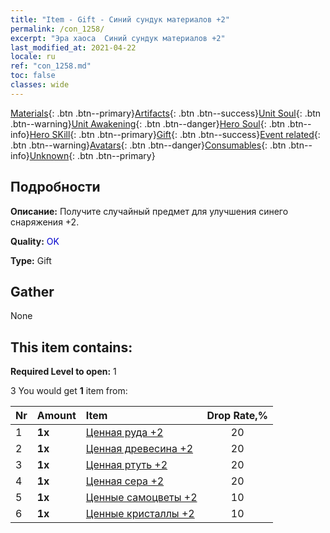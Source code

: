 ```yaml
---
title: "Item - Gift - Синий сундук материалов +2"
permalink: /con_1258/
excerpt: "Эра хаоса  Синий сундук материалов +2"
last_modified_at: 2021-04-22
locale: ru
ref: "con_1258.md"
toc: false
classes: wide
---
```

 [Materials](/ItemsRU/){: .btn .btn--primary}[Artifacts](/ItemsRU/Artifacts/){: .btn .btn--success}[Unit Soul](/ItemsRU/UnitSoul/){: .btn .btn--warning}[Unit Awakening](/ItemsRU/UnitAwakening/){: .btn .btn--danger}[Hero Soul](/ItemsRU/HeroSoul/){: .btn .btn--info}[Hero SKill](/ItemsRU/HeroSkill/){: .btn .btn--primary}[Gift](/ItemsRU/Gift/){: .btn .btn--success}[Event related](/ItemsRU/Events/){: .btn .btn--warning}[Avatars](/ItemsRU/Avatars/){: .btn .btn--danger}[Consumables](/ItemsRU/Consumables/){: .btn .btn--info}[Unknown](/ItemsRU/Unknown/){: .btn .btn--primary}

## Подробности
 **Описание:** Получите случайный предмет для улучшения синего снаряжения +2.

 **Quality:** <span style="color: #0000CD">OK</span>

 **Type:** Gift

## Gather

  None

## This item contains:

 **Required Level to open:** 1

 3 You would get **1** item  from:

  | Nr | Amount |     Item    | Drop Rate,% |
  |:---|:-------|:------------|:---------:|
  | 1 |  **1x** | [Ценная руда +2](/ru/Items/mat_26/) | 20 | 
  | 2 |  **1x** | [Ценная древесина +2](/ru/Items/mat_27/) | 20 | 
  | 3 |  **1x** | [Ценная ртуть +2](/ru/Items/mat_28/) | 20 | 
  | 4 |  **1x** | [Ценная сера +2](/ru/Items/mat_29/) | 20 | 
  | 5 |  **1x** | [Ценные самоцветы +2](/ru/Items/mat_30/) | 10 | 
  | 6 |  **1x** | [Ценные кристаллы +2](/ru/Items/mat_31/) | 10 | 
